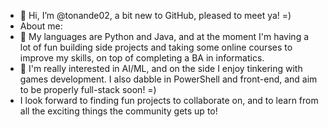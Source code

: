 - 👋 Hi, I’m @tonande02, a bit new to GitHub, pleased to meet ya! =)
- About me:
- 👀 My languages are Python and Java, and at the moment I'm having a lot of fun building side projects and taking some online courses to improve my skills, on top of completing a BA in informatics.
- 🌱 I'm really interested in AI/ML, and on the side I enjoy tinkering with games development. I also dabble in PowerShell and front-end, and aim to be properly full-stack soon! =)
- I look forward to finding fun projects to collaborate on, and to learn from all the exciting things the community gets up to!

<!---
tonande02/tonande02 is a ✨ special ✨ repository because its `README.md` (this file) appears on your GitHub profile.
You can click the Preview link to take a look at your changes.
--->
